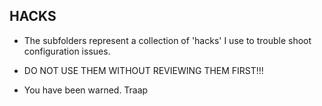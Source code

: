 ## HACKS

* The subfolders represent a collection of 'hacks' I use to trouble shoot
  configuration issues.

* DO NOT USE THEM WITHOUT REVIEWING THEM FIRST!!!

* You have been warned.
Traap
